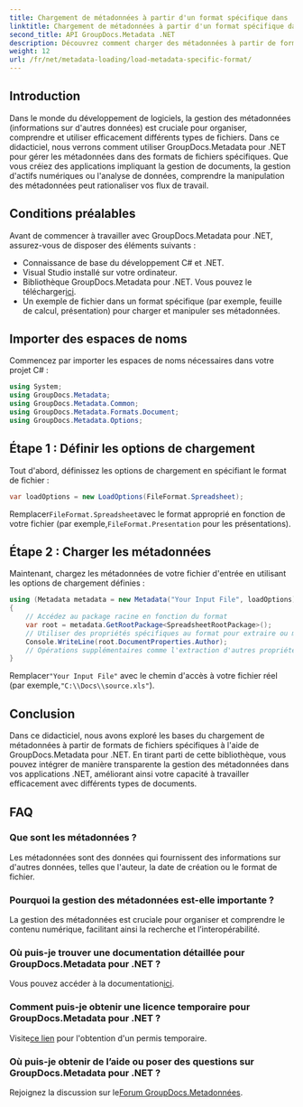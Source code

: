 ```yaml
---
title: Chargement de métadonnées à partir d'un format spécifique dans .NET
linktitle: Chargement de métadonnées à partir d'un format spécifique dans .NET
second_title: API GroupDocs.Metadata .NET
description: Découvrez comment charger des métadonnées à partir de formats de fichiers spécifiques à l'aide de GroupDocs.Metadata pour .NET dans ce didacticiel complet.
weight: 12
url: /fr/net/metadata-loading/load-metadata-specific-format/
---
```

## Introduction
Dans le monde du développement de logiciels, la gestion des métadonnées (informations sur d'autres données) est cruciale pour organiser, comprendre et utiliser efficacement différents types de fichiers. Dans ce didacticiel, nous verrons comment utiliser GroupDocs.Metadata pour .NET pour gérer les métadonnées dans des formats de fichiers spécifiques. Que vous créiez des applications impliquant la gestion de documents, la gestion d'actifs numériques ou l'analyse de données, comprendre la manipulation des métadonnées peut rationaliser vos flux de travail.
## Conditions préalables
Avant de commencer à travailler avec GroupDocs.Metadata pour .NET, assurez-vous de disposer des éléments suivants :
- Connaissance de base du développement C# et .NET.
- Visual Studio installé sur votre ordinateur.
-  Bibliothèque GroupDocs.Metadata pour .NET. Vous pouvez le télécharger[ici](https://releases.groupdocs.com/metadata/net/).
- Un exemple de fichier dans un format spécifique (par exemple, feuille de calcul, présentation) pour charger et manipuler ses métadonnées.

## Importer des espaces de noms
Commencez par importer les espaces de noms nécessaires dans votre projet C# :
```csharp
using System;
using GroupDocs.Metadata;
using GroupDocs.Metadata.Common;
using GroupDocs.Metadata.Formats.Document;
using GroupDocs.Metadata.Options;
```

## Étape 1 : Définir les options de chargement
Tout d'abord, définissez les options de chargement en spécifiant le format de fichier :
```csharp
var loadOptions = new LoadOptions(FileFormat.Spreadsheet);
```
 Remplacer`FileFormat.Spreadsheet`avec le format approprié en fonction de votre fichier (par exemple,`FileFormat.Presentation` pour les présentations).
## Étape 2 : Charger les métadonnées
Maintenant, chargez les métadonnées de votre fichier d'entrée en utilisant les options de chargement définies :
```csharp
using (Metadata metadata = new Metadata("Your Input File", loadOptions))
{
    // Accédez au package racine en fonction du format
    var root = metadata.GetRootPackage<SpreadsheetRootPackage>();
    // Utiliser des propriétés spécifiques au format pour extraire ou modifier des métadonnées
    Console.WriteLine(root.DocumentProperties.Author);
    // Opérations supplémentaires comme l'extraction d'autres propriétés, la modification des métadonnées, etc.
}
```
 Remplacer`"Your Input File"` avec le chemin d'accès à votre fichier réel (par exemple,`"C:\\Docs\\source.xls"`).

## Conclusion
Dans ce didacticiel, nous avons exploré les bases du chargement de métadonnées à partir de formats de fichiers spécifiques à l'aide de GroupDocs.Metadata pour .NET. En tirant parti de cette bibliothèque, vous pouvez intégrer de manière transparente la gestion des métadonnées dans vos applications .NET, améliorant ainsi votre capacité à travailler efficacement avec différents types de documents.

## FAQ
### Que sont les métadonnées ?
Les métadonnées sont des données qui fournissent des informations sur d'autres données, telles que l'auteur, la date de création ou le format de fichier.
### Pourquoi la gestion des métadonnées est-elle importante ?
La gestion des métadonnées est cruciale pour organiser et comprendre le contenu numérique, facilitant ainsi la recherche et l’interopérabilité.
### Où puis-je trouver une documentation détaillée pour GroupDocs.Metadata pour .NET ?
 Vous pouvez accéder à la documentation[ici](https://tutorials.groupdocs.com/metadata/net/).
### Comment puis-je obtenir une licence temporaire pour GroupDocs.Metadata pour .NET ?
 Visite[ce lien](https://purchase.groupdocs.com/temporary-license/) pour l'obtention d'un permis temporaire.
### Où puis-je obtenir de l’aide ou poser des questions sur GroupDocs.Metadata pour .NET ?
 Rejoignez la discussion sur le[Forum GroupDocs.Metadonnées](https://forum.groupdocs.com/c/metadata/14).